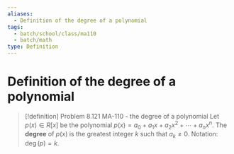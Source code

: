 ```yaml
---
aliases:
  - Definition of the degree of a polynomial
tags:
  - batch/school/class/ma110
  - batch/math
type: Definition
---
```

# Definition of the degree of a polynomial

> [!definition] Problem 8.121 MA-110 - the degree of a polynomial
> Let $p(x) \in R[x]$ be the polynomial $p(x)=a_{0}+a_{1}x+a_{2}x^{2}+  \cdots+a_{n}x^{n}$. The **degree** of $p(x)$ is the greatest integer $k$ such that $a_{k}\neq0$. Notation: $\deg(p)=k$.
